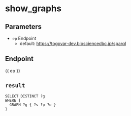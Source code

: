# show_graphs

## Parameters

* `ep` Endpoint
  * default: https://togovar-dev.biosciencedbc.jp/sparql

## Endpoint

{{ ep }}

## `result`

```sparql
SELECT DISTINCT ?g
WHERE {
  GRAPH ?g { ?s ?p ?o }
}
```

